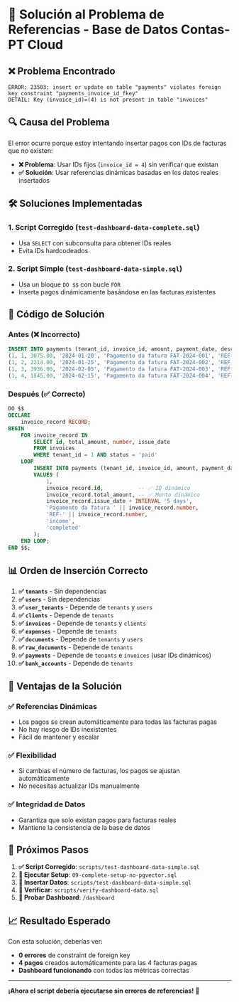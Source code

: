 # 🔗 **Solución al Problema de Referencias - Base de Datos Contas-PT Cloud**

## ❌ **Problema Encontrado**

```
ERROR: 23503: insert or update on table "payments" violates foreign key constraint "payments_invoice_id_fkey"
DETAIL: Key (invoice_id)=(4) is not present in table "invoices"
```

## 🔍 **Causa del Problema**

El error ocurre porque estoy intentando insertar pagos con IDs de facturas que no existen:

- **❌ Problema**: Usar IDs fijos (`invoice_id = 4`) sin verificar que existan
- **✅ Solución**: Usar referencias dinámicas basadas en los datos reales insertados

## 🛠️ **Soluciones Implementadas**

### **1. Script Corregido (`test-dashboard-data-complete.sql`)**
- Usa `SELECT` con subconsulta para obtener IDs reales
- Evita IDs hardcodeados

### **2. Script Simple (`test-dashboard-data-simple.sql`)**
- Usa un bloque `DO $$` con bucle `FOR`
- Inserta pagos dinámicamente basándose en las facturas existentes

## 🔄 **Código de Solución**

### **Antes (❌ Incorrecto)**
```sql
INSERT INTO payments (tenant_id, invoice_id, amount, payment_date, description, reference, type, status) VALUES 
(1, 1, 3075.00, '2024-01-20', 'Pagamento da fatura FAT-2024-001', 'REF-2024-001', 'income', 'completed'),
(1, 2, 2214.00, '2024-01-25', 'Pagamento da fatura FAT-2024-002', 'REF-2024-002', 'income', 'completed'),
(1, 3, 3936.00, '2024-02-05', 'Pagamento da fatura FAT-2024-003', 'REF-2024-003', 'income', 'completed'),
(1, 4, 1845.00, '2024-02-15', 'Pagamento da fatura FAT-2024-004', 'REF-2024-004', 'income', 'completed')
```

### **Después (✅ Correcto)**
```sql
DO $$
DECLARE
    invoice_record RECORD;
BEGIN
    FOR invoice_record IN 
        SELECT id, total_amount, number, issue_date 
        FROM invoices 
        WHERE tenant_id = 1 AND status = 'paid'
    LOOP
        INSERT INTO payments (tenant_id, invoice_id, amount, payment_date, description, reference, type, status) 
        VALUES (
            1,
            invoice_record.id,           -- ✅ ID dinámico
            invoice_record.total_amount, -- ✅ Monto dinámico
            invoice_record.issue_date + INTERVAL '5 days',
            'Pagamento da fatura ' || invoice_record.number,
            'REF-' || invoice_record.number,
            'income',
            'completed'
        );
    END LOOP;
END $$;
```

## 📊 **Orden de Inserción Correcto**

1. **✅ `tenants`** - Sin dependencias
2. **✅ `users`** - Sin dependencias  
3. **✅ `user_tenants`** - Depende de `tenants` y `users`
4. **✅ `clients`** - Depende de `tenants`
5. **✅ `invoices`** - Depende de `tenants` y `clients`
6. **✅ `expenses`** - Depende de `tenants`
7. **✅ `documents`** - Depende de `tenants` y `users`
8. **✅ `raw_documents`** - Depende de `tenants`
9. **✅ `payments`** - Depende de `tenants` e `invoices` (usar IDs dinámicos)
10. **✅ `bank_accounts`** - Depende de `tenants`

## 🎯 **Ventajas de la Solución**

### **✅ Referencias Dinámicas**
- Los pagos se crean automáticamente para todas las facturas pagas
- No hay riesgo de IDs inexistentes
- Fácil de mantener y escalar

### **✅ Flexibilidad**
- Si cambias el número de facturas, los pagos se ajustan automáticamente
- No necesitas actualizar IDs manualmente

### **✅ Integridad de Datos**
- Garantiza que solo existan pagos para facturas reales
- Mantiene la consistencia de la base de datos

## 🚀 **Próximos Pasos**

1. **✅ Script Corregido**: `scripts/test-dashboard-data-simple.sql`
2. **🔄 Ejecutar Setup**: `09-complete-setup-no-pgvector.sql`
3. **🔄 Insertar Datos**: `scripts/test-dashboard-data-simple.sql`
4. **🔄 Verificar**: `scripts/verify-dashboard-data.sql`
5. **🔄 Probar Dashboard**: `/dashboard`

## 📈 **Resultado Esperado**

Con esta solución, deberías ver:
- **0 errores** de constraint de foreign key
- **4 pagos** creados automáticamente para las 4 facturas pagas
- **Dashboard funcionando** con todas las métricas correctas

---

**¡Ahora el script debería ejecutarse sin errores de referencias!** 🎉






